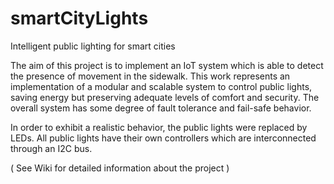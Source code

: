 # smartCityLights
Intelligent public lighting for smart cities

The aim of this project is to implement an IoT system which is able to detect the presence of movement in the sidewalk. This work represents an implementation of a modular and scalable system to control public lights, saving energy but preserving adequate levels of comfort and security. The overall system has some degree of fault tolerance and fail-safe behavior. 

In order to exhibit a realistic behavior, the public lights were replaced by LEDs. All public lights have their own controllers which are interconnected through an I2C bus.

( See Wiki for detailed information about the project )
